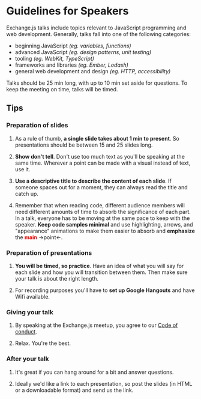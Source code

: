 # Guidelines for Speakers

Exchange.js talks include topics relevant to JavaScript programming and web development. Generally, talks fall into one of the following categories:

- beginning JavaScript *(eg. variables, functions)*
- advanced JavaScript *(eg. design patterns, unit testing)*
- tooling *(eg. WebKit, TypeScript)*
- frameworks and libraries *(eg. Ember, Lodash)*
- general web development and design *(eg. HTTP, accessibility)*

Talks should be 25 min long, with up to 10 min set aside for questions. To keep the meeting on time, talks will be timed.

## Tips

### Preparation of slides

1. As a rule of thumb, **a single slide takes about 1 min to present**. So presentations should be between 15 and 25 slides long.

1. **Show don't tell**. Don't use too much text as you'll be speaking at the same time. Wherever a point can be made with a visual instead of text, use it.

1. **Use a descriptive title to describe the content of each slide**. If someone spaces out for a moment, they can always read the title and catch up.

1. Remember that when reading code, different audience members will need different amounts of time to absorb the significance of each part. In a talk, everyone has to be moving at the same pace to keep with the speaker. **Keep code samples minimal** and use highlighting, arrows, and "appearance" animations to make them easier to absorb and **emphasize** the <span style="font-weight: bold; color: red">main</span>  &rarr;point&larr;.

### Preparation of presentations

1. **You will be timed, so practice**. Have an idea of what you will say for each slide and how you will transition between them. Then make sure your talk is about the right length.

1. For recording purposes you'll have to **set up Google Hangouts** and have Wifi available.

### Giving your talk

1. By speaking at the Exchange.js meetup, you agree to our [Code of conduct](https://www.exchangejs.com/code-of-conduct/).

1. Relax. You're the best.

### After your talk

1. It's great if you can hang around for a bit and answer questions.

1. Ideally we'd like a link to each presentation, so post the slides (in HTML or a downloadable format) and send us the link.
